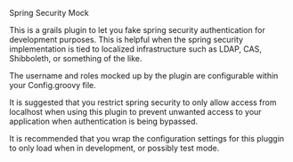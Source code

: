 Spring Security Mock

This is a grails plugin to let you fake spring security authentication
for development purposes.  This is helpful when the spring security
implementation is tied to localized infrastructure such as LDAP, CAS,
Shibboleth, or something of the like.

The username and roles mocked up by the plugin are configurable
within your Config.groovy file.

It is suggested that you restrict spring security to only allow
access from localhost when using this plugin to prevent unwanted
access to your application when authentication is being bypassed.

It is recommended that you wrap the configuration settings for this
pluggin to only load when in development, or possibly test mode.
